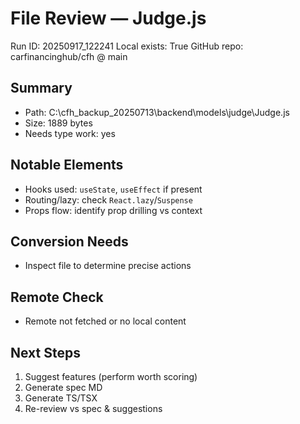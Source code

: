 # File Review — Judge.js
Run ID: 20250917_122241
Local exists: True
GitHub repo: carfinancinghub/cfh @ main

## Summary
- Path: C:\cfh_backup_20250713\backend\models\judge\Judge.js
- Size: 1889 bytes
- Needs type work: yes

## Notable Elements
- Hooks used: `useState`, `useEffect` if present
- Routing/lazy: check `React.lazy`/`Suspense`
- Props flow: identify prop drilling vs context

## Conversion Needs
- Inspect file to determine precise actions

## Remote Check
- Remote not fetched or no local content

## Next Steps
1) Suggest features (perform worth scoring)
2) Generate spec MD
3) Generate TS/TSX
4) Re-review vs spec & suggestions